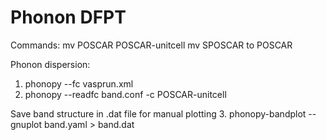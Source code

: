 # Phonon DFPT

Commands: mv POSCAR POSCAR-unitcell
mv SPOSCAR to POSCAR

Phonon dispersion:
1. phonopy --fc vasprun.xml
2. phonopy --readfc band.conf -c POSCAR-unitcell

Save band structure in .dat file for manual plotting
3. phonopy-bandplot --gnuplot band.yaml > band.dat


